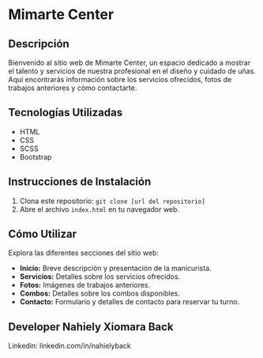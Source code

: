 # Mimarte Center

## Descripción
Bienvenido al sitio web de Mimarte Center, un espacio dedicado a mostrar el talento y servicios de nuestra profesional en el diseño y cuidado de uñas. Aquí encontrarás información sobre los servicios ofrecidos, fotos de trabajos anteriores y cómo contactarte.

## Tecnologías Utilizadas
- HTML
- CSS
- SCSS
- Bootstrap

## Instrucciones de Instalación
1. Clona este repositorio: `git clone [url del repositorio]`
2. Abre el archivo `index.html` en tu navegador web.

## Cómo Utilizar
Explora las diferentes secciones del sitio web:
- **Inicio:** Breve descripción y presentación de la manicurista.
- **Servicios:** Detalles sobre los servicios ofrecidos.
- **Fotos:** Imágenes de trabajos anteriores.
- **Combos:** Detalles sobre los combos disponibles.
- **Contacto:** Formulario y detalles de contacto para reservar tu turno.

## Developer Nahiely Xiomara Back

Linkedin: 
linkedin.com/in/nahielyback